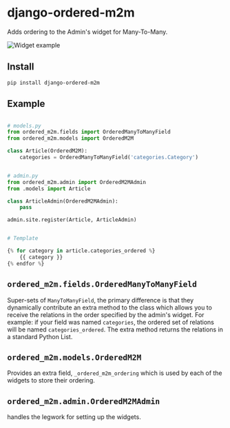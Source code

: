 django-ordered-m2m
==================

Adds ordering to the Admin's widget for Many-To-Many.

![Widget example](blob/master/widget-example.png)


Install
-------
`pip install django-ordered-m2m`


Example
-------
```python

# models.py
from ordered_m2m.fields import OrderedManyToManyField
from ordered_m2m.models import OrderedM2M

class Article(OrderedM2M):
    categories = OrderedManyToManyField('categories.Category')


# admin.py
from ordered_m2m.admin import OrderedM2MAdmin
from .models import Article

class ArticleAdmin(OrderedM2MAdmin):
    pass

admin.site.register(Article, ArticleAdmin)


# Template

{% for category in article.categories_ordered %}
    {{ category }}
{% endfor %}
```

`ordered_m2m.fields.OrderedManyToManyField`
-------------------------------------------
Super-sets of `ManyToManyField`, the primary difference is that they dynamically contribute
an extra method to the class which allows you to receive the relations in the order specified
by the admin's widget. For example: if your field was named `categories`, the ordered set of
relations will be named `categories_ordered`. The extra method returns the relations in a
standard Python List.


`ordered_m2m.models.OrderedM2M`
-------------------------------
Provides an extra field, `_ordered_m2m_ordering` which is used by each of the widgets to store
their ordering.


`ordered_m2m.admin.OrderedM2MAdmin`
-----------------------------------
handles the legwork for setting up the widgets.